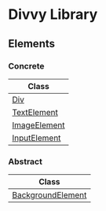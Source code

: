 # Divvy Library

## Elements

### Concrete
|Class|
|---|
|[Div](Scripts/Elements/Div.cs)|
|[TextElement](Scripts/Elements/TextElement.cs)|
|[ImageElement](Scripts/Elements/ImageElement.cs)|
|[InputElement](Scripts/Elements/InputElement.cs)|

### Abstract
|Class|
|---|
|[BackgroundElement]()|